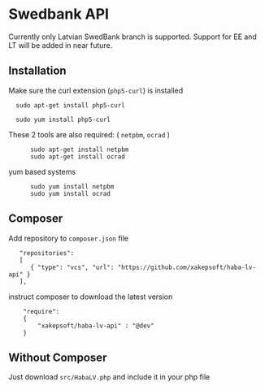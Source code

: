 # Swedbank API
Currently only Latvian SwedBank branch is supported. 
Support for EE and LT will be added in near future.

Installation
-------------

Make sure the curl extension (`php5-curl`) is installed

      sudo apt-get install php5-curl
      
      sudo yum install php5-curl


These 2 tools are also required: ( `netpbm`, `ocrad` )
```
      sudo apt-get install netpbm
      sudo apt-get install ocrad
```
yum based systems
```
      sudo yum install netpbm
      sudo yum install ocrad
```


Composer
-

Add repository to `composer.json` file 
```
   "repositories": 
   [
      { "type": "vcs", "url": "https://github.com/xakepsoft/haba-lv-api" }
   ],
```
instruct composer to download the latest version
```
    "require":
    {
        "xakepsoft/haba-lv-api" : "@dev"
    }
```

Without Composer
-

Just download `src/HabaLV.php` and include it in your php file
